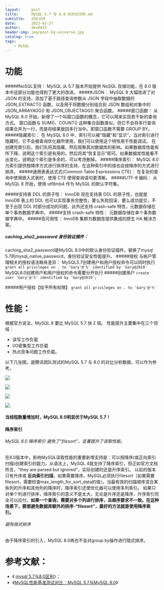 ```yaml
---
layout:     post
title:      MySQL 5.7 与 8.0 的对比分析.md
subtitle:   分区分片
date:       2022-01-27
author:     dex0423
header-img: img/post-bg-universe.jpg
catalog: true
tags:
    - MySQL
---
```



# 功能
#####NoSQL支持：
MySQL 从 5.7 版本开始提供 NoSQL 存储功能，在 8.0 版本中这部分功能也得到了更大的改进。
#####JSON：
MySQL 8 大幅改进了对 JSON 的支持，添加了基于路径查询参数从 JSON 字段中抽取数据的 JSON_EXTRACT() 函数，以及用于将数据分别组合到 JSON 数组和对象中的 JSON_ARRAYAGG() 和 JSON_OBJECTAGG() 聚合函数。
#####窗口函数：
从 MySQL 8.0 开始，新增了一个叫窗口函数的概念，它可以用来实现若干新的查询方式。
窗口函数与 SUM()、COUNT() 这种集合函数类似，但它不会将多行查询结果合并为一行，而是将结果放回多行当中。即窗口函数不需要 GROUP BY。
#####隐藏索引：
在 MySQL 8.0 中，索引可以被“隐藏”和“显示”。当对索引进行隐藏时，它不会被查询优化器所使用，我们可以使用这个特性用于性能调试。
在创建完索引后，我们先将其隐藏，然后观察其对数据库的影响。如果数据库性能有所下降，说明这个索引是有用的，然后将其“恢复显示”即可。如果数据库性能看不出变化，说明这个索引是多余的，可以考虑删掉。
#####降序索引：
MySQL 8.0 为索引提供按降序方式进行排序的支持，在这种索引中的值也会按降序的方式进行排序。
#####通用表表达式式(Common Table Expressions CTE)：
在复杂的查询中使用嵌入式表时，使用 CTE 使得查询语句更清晰。
#####UTF-8 编码：
从 MySQL 8 开始，使用 utf8mb4 作为 MySQL 的默认字符集。

#####支持表 DDL 的原子性：
InnoDB 现在支持表 DDL 的原子性，也就是 InnoDB 表上的 DDL 也可以实现事务完整性，要么失败回滚，要么成功提交，不至于出现 DDL 时部分成功的问题，此外还支持 crash-safe 特性，元数据存储在单个事务数据字典中。
#####支持 crash-safe 特性：
元数据存储在单个事务数据字典中。
#####高可用性：
InnoDB 集群为数据库提供集成的原生 HA 解决方案。
##### caching_sha2_password 身份验证插件：
caching_sha2_password是MySQL 8.0中的默认身份验证插件，替换了mysql 5.7的mysql_native_password，身份验证安全性能提升。
#####授权
与帐户管理相关的授权语法略有差异：
MySQL5.7创建用户和用户授权命令可以同时执行
`grant all privileges on . to 'Gary'@'%' identified by 'Gary@2019'`
MySQL8.0创建用户和用户授权的命令需要分开执行
#####创建用户
`create user 'Gary'@'%' identified by 'Gary@2019';`

#####用户授权【给予所有权限】
`grant all privileges on . to 'Gary'@'%'`

# 性能：
根据官方说法，MySQL 8 要比 MySQL 5.7 快 2 倍。
性能提升主要集中在三个领域：
- 读写工作负载
- I/O密集型工作负载
- 热点竞争问题工作负载。

以下几张图，是腾讯团队测试的MySQL 5.7 与 8.0 的对比分析数据，可以作为参考。


![]({{site.baseurl}}/img-post/mysql5.7vs8.0-1.png)

![]({{site.baseurl}}/img-post/mysql5.7vs8.0-1.png)

![]({{site.baseurl}}/img-post/mysql5.7vs8.0-1.png)

![]({{site.baseurl}}/img-post/mysql5.7vs8.0-1.png)


#### 当线程数量增加时，MySQL 8.0明显优于MySQL 5.7！


####  降序索引
###### MySQL 8.0 降序索引 避免了“filesort”，显著提升了读取性能。

在8.0版本中，影响MySQL读取性能的重要新增支持是：可以按降序(或正向索引扫描)创建索引的能力。从语法上，MySQL 4就支持了降序索引，但正如官方文档所言，"they are parsed but ignored"，实际创建的还是升序索引。
以前的版本只有升序或 **反向索引扫描**，如果需要降序，MySQL必须执行filesort（如果需要filesort，需要检查max_length_for_sort_data的值）。当最有效的扫描顺序混合某些列的升序和其他列的降序时，降序索引还使优化器可以使用多列索引。
如果只对单个列进行排序，降序索引的意义不是太大，无论是升序还是降序，升序索引完全可以应付。**如果一个查询，需要对多个列进行排序，且顺序要求不一致。在这种场景下，要想避免数据库额外的排序-“filesort”，最好的方法就是使用降序索引。**
###### 避免隐式排序
由于降序索引的引入，MySQL 8.0再也不会对group by操作进行隐式排序。
# 参考文献：
- 《 [mysql 5.7与8.0区别](http://www.vivianwei808.top/archives/mysql5780)》；
- 《[MySQL性能基准测试对比：MySQL 5.7与MySQL 8.0](https://zhuanlan.zhihu.com/p/58706113)》

